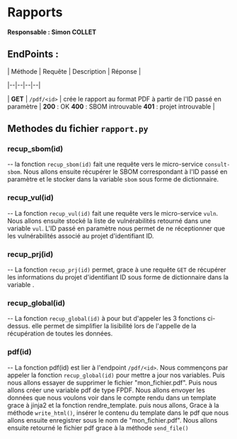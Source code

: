 
  

# Rapports

  

**Responsable : Simon COLLET**

## EndPoints :  

| Méthode | Requête | Description | Réponse |

|--|--|--|--|

| **GET** | `/pdf/<id>` | crée le rapport au format PDF à partir de l'ID passé en paramètre | **200** : OK **400** : SBOM introuvable **401** : projet introuvable |

  

  

  

## Methodes du fichier `rapport.py`

  

### recup_sbom(id)

-- la fonction `recup_sbom(id)` fait une requête vers le micro-service `consult-sbom`. Nous allons ensuite récupérer le SBOM correspondant à l'ID passé en paramètre et le stocker dans la variable `sbom` sous forme de dictionnaire.

  

### recup_vul(id)

-- La fonction `recup_vul(id)` fait une requête vers le micro-service `vuln`. Nous allons ensuite stocké la liste de vulnérabilités retourné dans une variable `vul`. L'ID passé en paramètre nous permet de ne réceptionner que les vulnérabilités associé au projet d'identifiant ID.

  

### recup_prj(id)

-- La fonction `recup_prj(id)` permet, grace à une requête `GET` de récupérer les informations du projet d'identifiant ID sous forme de dictionnaire dans la variable .

  

### recup_global(id)

-- La fonction `recup_global(id)` à pour but d'appeler les 3 fonctions ci-dessus. elle permet de simplifier la lisibilité lors de l'appelle de la récupération de toutes les données.

### pdf(id)

  

-- La fonction pdf(id) est lier à l'endpoint `/pdf/<id>`. Nous commençons par appeler la fonction `recup_global(id)` pour mettre a jour nos variables. Puis nous allons essayer de supprimer le fichier "mon_fichier.pdf". Puis nous allons créer une variable pdf de type FPDF. Nous allons envoyer les données que nous voulons voir dans le compte rendu dans un template grace à jinja2 et la fonction rendre_template. puis nous allons, Grace à la méthode `write_html()`, insérer le contenu du template dans le pdf que nous allons ensuite enregistrer sous le nom de "mon_fichier.pdf". Nous allons ensuite retourné le fichier pdf grace à la méthode `send_file()`
